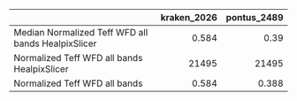 |                                                    |   kraken_2026 |   pontus_2489 |
|:---------------------------------------------------|--------------:|--------------:|
| Median Normalized Teff WFD all bands HealpixSlicer |         0.584 |         0.39  |
| Normalized Teff WFD all bands HealpixSlicer        |     21495     |     21495     |
| Normalized Teff WFD all bands                      |         0.584 |         0.388 |
